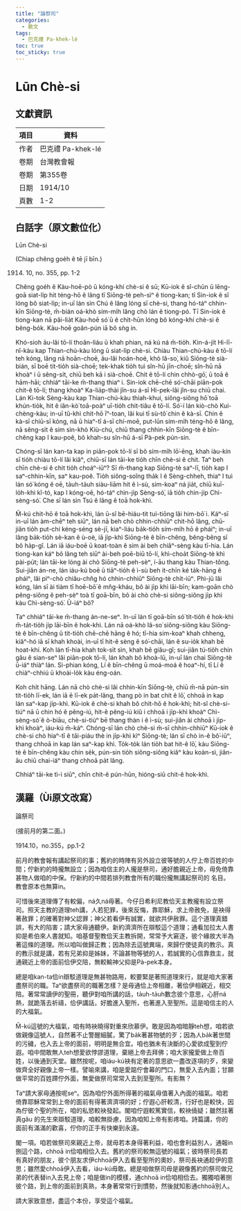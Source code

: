 ```yaml
---
title: "論祭司"
categories:
  - 散文
tags:
  - 巴克禮 Pa-khek-lé
toc: true
toc_sticky: true
---
```


# Lūn Chè-si

## 文獻資訊

| 項目 | 資料 |
|---|---|
| 作者 | 巴克禮 Pa-khek-lé |
| 卷期 | 台灣教會報 |
| 卷期 | 第355卷 |
| 日期 | 1914/10 |
| 頁數 | 1-2 |

## 白話字（原文數位化）

Lūn Chè-si

(Chiap chêng goe̍h ê tē jī bīn.)

1914. 10, no. 355, pp. 1-2

Chêng goe̍h ê Kàu-hoē-pò ū kóng-khí chè-si ê sū; Kū-iok ê sî-chūn ū lēng-goā siat-li̍p hit téng-hō ê lâng tī Siōng-tè peh-sìⁿ ê tiong-kan; tī Sin-iok ê sî lóng bô siat-li̍p; in-uī lán sìn Chú ê lâng lóng sī chè-si, thang hó-táⁿ chhin-kīn Siōng-tè, m̄-bián oá-khò sím-mi̍h lâng chò lán ê tiong-pó. Tī Sin-iok ê tiong-kan nā pâi-lia̍t Kàu-hoē só͘ ū ê chit-hūn lóng bô kóng-khí chè-si ê bêng-bo̍k. Kàu-hoē goân-pún iā bô sǹg in.

Khó-sioh āu-lâi tō-lí thoân-liáu ū khah phian, ná kú ná m̄-tio̍h. Kin-á-ji̍t Hi-lī-nî-kàu kap Thian-chú-kàu lóng ū siat-li̍p chè-si. Chiàu Thian-chú-kàu ê tō-lí teh kóng, lâng nā hoān-choē, āu-lâi hoán-hoé, khò Iâ-so͘, kiû Siōng-tè sià-bián, sī boē tit-tio̍h sià-choē; tek-khak tio̍h tuì sîn-hū jīn-choē; sîn-hū nā khoàⁿ i ū sêng-si̍t, chiū beh kā i sià-choē. Chit ê tō-lí chin chhò-gō͘, ū toā ê hām-hāi; chhiáⁿ tāi-ke m̄-thang thiaⁿ i. Sin-iok chē-chē só͘-chāi piān-pok chit-ê tō-lí; thang khoàⁿ Ka-lia̍p-thài jîn-su á-sī Hi-pek-lâi jîn-su chiū chai. Lán Ki-tok Sèng-kàu kap Thian-chú-kàu thiah-khui, siông-siông hō͘ toā khún-tio̍k, hit ê iân-kò͘ toā-poàⁿ uī-tio̍h chit-tiâu ê tō-lí. Só͘-í lán kiò-chò Kui-chèng-kàu; in-uī tû-khì chit-hō īⁿ-toan, lâi kui tī sù-tô͘ chin ê kà-sī. Chin ê kà-sī chiū-sī kóng, nā ū hiaⁿ-tī á-sī chí-moē, put-lūn sím-mi̍h téng-hō ê lâng, nā sêng-si̍t ê sim sìn-khò Kiù-chú, chiū thang chhin-kīn Siōng-tè ê bīn-chêng kap I kau-poê, bô khah-su sîn-hū á-sī Pà-pek pún-sin.

Chóng-sī lán kan-ta kap in piān-pok tō-lí sī bô sím-mi̍h lō͘-ēng, khah iàu-kín sī tio̍h chiàu tō-lí lâi kiâⁿ, chiū-sī lán tāi-ke tio̍h chīn chè-si ê chit. Taⁿ beh chīn chè-si ê chit tio̍h choáⁿ-iūⁿ? Sī m̄-thang kap Siōng-tè saⁿ-lī, tio̍h kap I saⁿ-chhin-kīn, saⁿ kau-poê. Tio̍h siông-soîng tha̍k I ê Sèng-chheh, thiaⁿ I tuì lán só͘ kóng ê oē, ta̍uh-ta̍uh siàu-liām hit ê ì-sù, sim-koaⁿ ná jia̍t, chiū kuī-lo̍h-khì kî-tó, kap I kóng-oē, hó-táⁿ chìn-ji̍p Sèng-só͘, iā tio̍h chìn-ji̍p Chì-sèng-só͘. Che sī lán sìn Tsú ê lâng ê toā hok-khì.

M̄-kú chit-hō ê toā hok-khì, lán ū-sî bē-hiáu-tit tuì-tiōng lâi him-bō͘ i. Káⁿ-sī in-uī lán àm-chēⁿ teh siūⁿ, lán nā beh chò chhin-chhiūⁿ chit-hō lâng, chū-jiân tio̍h put-chí kéng-séng sè-jī, kiaⁿ-liáu ba̍k-tio̍h sím-mi̍h hō ê pháiⁿ; in-uī lâng ba̍k-tio̍h sè-kan ê ù-oè, iā ji̍p-khì Siōng-tè ê bīn-chêng, bêng-bêng sī bô ha̍p-gî. Lán iā iáu-boē ū koat-toàn ê sim ài beh chiâⁿ-sèng kàu tī-hia. Lán tiong-kan káⁿ bô lâng teh siūⁿ ài-beh poē-biū tō-lí, khì-choa̍t Siōng-tè khì pài-pu̍t; lán tāi-ke lóng ài chò Siōng-tè peh-sèⁿ, í-āu thang kàu Thian-tông. Sui-jiân án-ne, lán iáu-kú boē ū tiāⁿ-tio̍h ê ì-sù beh it-chīn ké ta̍k-hāng ê pháiⁿ, lâi pìⁿ-chò chiâu-chn̂g hó chhin-chhiūⁿ Siōng-tè chi̍t-iūⁿ. Phì-jū lâi kóng, lán sī ài tiàm tī hoē-bō͘ ê mn̂g-kháu, bô ài ji̍p khì lāi-bīn; kam-goān chò pêng-siông ê peh-sèⁿ toà tī goā-bīn, bô ài chò chè-si siông-siông ji̍p khì kàu Chì-sèng-só͘. Ū-iáⁿ bô?

Taⁿ chhiáⁿ tāi-ke m̄-thang án-ne-seⁿ. In-uī lán tī goā-bīn só͘ tit-tio̍h ê hok-khì m̄-ta̍t-tio̍h ji̍p lāi-bīn ê hok-khì. Lán nā oá-khò Iâ-so͘ siông-siông kàu Siōng-tè ê bīn-chêng ū tit-tio̍h chē-chē hāng ê hó; tī-hia sim-koaⁿ khah chheng, kiâⁿ-hó iā sī khah khoài, in-uī tī hit-ê sèng ê só͘-chāi, lán ê su-io̍k khah bē hoat-khí. Koh lán tī-hia khah tok-si̍t sìn, khah bē giâu-gî; sui-jiân tú-tio̍h chin gâu ê sian-seⁿ lâi piān-pok tō-lí, lán khah bô khoà-lū, in-uī lán chai Siōng-tè ū-iáⁿ thiàⁿ lán. Si-phian kóng, Lí ê bīn-chêng ū moá-moá ê hoaⁿ-hí, tī Lí ê chiàⁿ-chhiú ū khoài-lo̍k kàu éng-oán.

Koh chi̍t hāng. Lán nā chò chè-si lâi chhin-kīn Siōng-tè, chiū m̄-nā pún-sin tit-tio̍h lī-ek, lán iā ē lī-ek pa̍t-lâng, thang pò in bat chit ê lō͘, chhoā in kap lán saⁿ-kap ji̍p-khì. Kū-iok ê chè-si khah bô chit-hō ê hok-khì; hit-sî chè-si-tiúⁿ nā ū chin hó ê pêng-iú, hit-ê pêng-iú kiû i chhoā i ji̍p-khì khoàⁿ Chì-sèng-só͘ ê ò-biāu, chè-si-tiúⁿ bē thang thàn i ê ì-sù; sui-jiân ài chhoā i ji̍p-khì khoàⁿ, iáu-kú m̄-káⁿ. Chóng-sī lán chò chè-si m̄-sī chhin-chhiūⁿ Kū-iok ê chè-si chò hiaⁿ-tī ê tāi-piáu thè in ji̍p-khì kìⁿ Siōng-tè; lán sī chò in-ê bô͘-iūⁿ, thang chhoā in kap lán saⁿ-kap khì. To̍k-to̍k lán tio̍h bat hit-ê lō͘, kàu Siōng-tè ê bīn-chêng kàu chin se̍k, pún-sin tio̍h siông-siông kiâⁿ kàu koàn-sì, jiân-āu chiū chai-iáⁿ thang chhoā pa̍t lâng.

Chhiáⁿ tāi-ke tì-ì siūⁿ, chīn chit-ê pún-hūn, hióng-siū chit-ê hok-khì.

## 漢羅（Ùi原文改寫）

論祭司

(接前月的第二面。)

1914.10，no.355，pp.1-2

前月的教會報有講起祭司的事；舊約的時陣有另外設立彼等號的人佇上帝百姓的中間；佇新約的時攏無設立；因為咱信主的人攏是祭司，通好膽親近上帝，毋免倚靠甚物人做咱的中保。佇新約的中間若排列教會所有的職份攏無講起祭司的 名目。教會原本也無算in。

可惜後來道理傳了有較偏，ná久ná毋著。今仔日希利尼教佮天主教攏有設立祭司。照天主教的道理teh講，人若犯罪，後來反悔，靠耶穌，求上帝赦免，是袂得著赦罪；的確著對神父認罪；神父若看伊有誠實，就欲共伊赦罪。這个道理真錯誤，有大的陷害；請大家毋通聽伊。新約濟濟所在辯駁這个道理；通看加拉太人書抑是希伯來人書就知。咱基督聖教佮天主教拆開，常常予大窘逐，彼个緣故大半為著這條的道理。所以咱叫做歸正教；因為除去這號異端，來歸佇使徒真的教示。真的教示就是講，若有兄弟抑是姊妹，不論甚物等號的人，若誠實的心信靠救主，就通親近上帝的面前佮伊交陪，無較輸神父抑是Pà-pek本身。

總是咱kan-ta佮in辯駁道理是無甚物路用，較要緊是著照道理來行，就是咱大家著盡祭司的職。Taⁿ欲盡祭司的職著怎樣？是毋通佮上帝相離，著佮伊相親近，相交陪。著常常讀伊的聖冊，聽伊對咱所講的話，ta̍uh-ta̍uh數念彼个意思，心肝ná熱，就跪落去祈禱，佮伊講話，好膽進入聖所，也著進入至聖所。這是咱信主的人的大福氣。

M̄-kú這號的大福氣，咱有時袂曉得對重來欣慕伊。敢是因為咱暗靜teh想，咱若欲做親像這號人，自然著不止警醒細膩，驚了ba̍k著甚物號的歹；因為人ba̍k著世間的污穢，也入去上帝的面前，明明是無合宜。咱也猶未有決斷的心愛欲成聖到佇遐。咱中間敢無人teh想愛欲悖謬道理，棄絕上帝去拜佛；咱大家攏愛做上帝百姓，以後通到天堂。雖然按呢，咱iáu-kú袂有定著的意思欲一盡改逐項的歹，來變做齊全好親像上帝一樣。譬喻來講，咱是愛踮佇會幕的門口，無愛入去內面；甘願做平常的百姓蹛佇外面，無愛做祭司常常入去到至聖所。有影無？

Taⁿ請大家毋通按呢seⁿ。因為咱佇外面所得著的福氣毋值著入內面的福氣。咱若倚靠耶穌常常到上帝的面前有得著濟濟項的好；佇遐心肝較清，行好也是較快，因為佇彼个聖的所在，咱的私慾較袂發起。閣咱佇遐較篤實信，較袂僥疑；雖然拄著真gâu 的先生來辯駁道理，咱較無掛慮，因為咱知上帝有影疼咱。詩篇講，你的面前有滿滿的歡喜，佇你的正手有快樂到永遠。

閣一項。咱若做祭司來親近上帝，就毋若本身得著利益，咱也會利益別人，通報in捌這个路，chhoā in佮咱相佮入去。舊約的祭司較無這號的福氣；彼時祭司長若有真好的朋友，彼个朋友求伊chhoā伊入去看至聖所的奧妙，祭司長袂通趁伊的意思；雖然愛chhoā伊入去看，iáu-kú毋敢。總是咱做祭司毋是親像舊約的祭司做兄弟的代表替in入去見上帝；咱是做in的模樣，通chhoā in佮咱相佮去。獨獨咱著捌彼个路，到上帝的面前到真熟，本身著常常行到慣勢，然後就知影通chhoā別人。

請大家致意想，盡這个本份，享受這个福氣。
